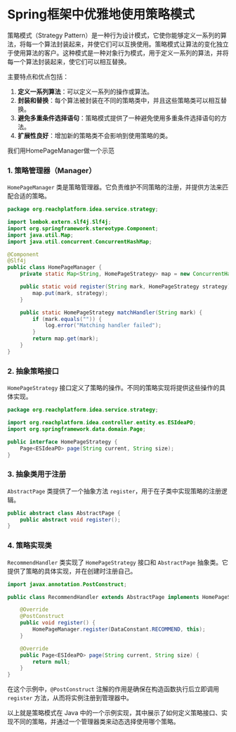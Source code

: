 # Spring框架中优雅地使用策略模式

策略模式（Strategy Pattern）是一种行为设计模式，它使你能够定义一系列的算法，将每一个算法封装起来，并使它们可以互换使用。策略模式让算法的变化独立于使用算法的客户。这种模式是一种对象行为模式，用于定义一系列的算法，并将每一个算法封装起来，使它们可以相互替换。

主要特点和优点包括：
1. **定义一系列算法**：可以定义一系列的操作或算法。
2. **封装和替换**：每个算法被封装在不同的策略类中，并且这些策略类可以相互替换。
3. **避免多重条件选择语句**：策略模式提供了一种避免使用多重条件选择语句的方法。
4. **扩展性良好**：增加新的策略类不会影响到使用策略的类。

我们用HomePageManager做一个示范

### 1. 策略管理器（Manager）

`HomePageManager` 类是策略管理器。它负责维护不同策略的注册，并提供方法来匹配合适的策略。

```java
package org.reachplatform.idea.service.strategy;  

import lombok.extern.slf4j.Slf4j;  
import org.springframework.stereotype.Component;  
import java.util.Map;  
import java.util.concurrent.ConcurrentHashMap;  

@Component  
@Slf4j  
public class HomePageManager {  
    private static Map<String, HomePageStrategy> map = new ConcurrentHashMap<>();  

    public static void register(String mark, HomePageStrategy strategy) {  
        map.put(mark, strategy);  
    }  

    public static HomePageStrategy matchHandler(String mark) {  
        if (mark.equals("")) {  
            log.error("Matching handler failed");  
        }  
        return map.get(mark);  
    }  
}
```

### 2. 抽象策略接口

`HomePageStrategy` 接口定义了策略的操作。不同的策略实现将提供这些操作的具体实现。

```java
package org.reachplatform.idea.service.strategy;  

import org.reachplatform.idea.controller.entity.es.ESIdeaPO;  
import org.springframework.data.domain.Page;  

public interface HomePageStrategy {  
    Page<ESIdeaPO> page(String current, String size);  
}
```

### 3. 抽象类用于注册

`AbstractPage` 类提供了一个抽象方法 `register`，用于在子类中实现策略的注册逻辑。

```java
public abstract class AbstractPage {  
    public abstract void register();  
}
```

### 4. 策略实现类

`RecommendHandler` 类实现了 `HomePageStrategy` 接口和 `AbstractPage` 抽象类。它提供了策略的具体实现，并在创建时注册自己。

```java
import javax.annotation.PostConstruct;

public class RecommendHandler extends AbstractPage implements HomePageStrategy {  

    @Override  
    @PostConstruct    
    public void register() {  
        HomePageManager.register(DataConstant.RECOMMEND, this);  
    }  

    @Override  
    public Page<ESIdeaPO> page(String current, String size) {  
        return null;  
    }  
}
```

在这个示例中，`@PostConstruct` 注解的作用是确保在构造函数执行后立即调用 `register` 方法，从而将实例注册到管理器中。

以上就是策略模式在 Java 中的一个示例实现，其中展示了如何定义策略接口、实现不同的策略，并通过一个管理器类来动态选择使用哪个策略。

